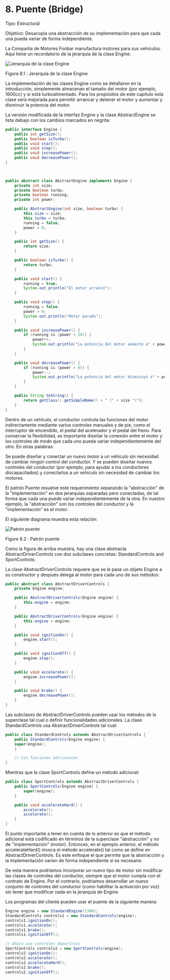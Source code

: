 # 8. Puente (Bridge)

Tipo: Estructural  

Objetivo: Desacopla una abstracción de su implementación para que cada una pueda variar de forma independiente.

La Compañía de Motores Foobar manufactura motores para sus vehículos. Aquí tiene un recordatorio de la jerarquía de la clase Engine:

![Jerarquía de la clase Engine](../images/000049.jpg)

Figura 8.1 : Jerarquía de la clase Engine

La implementación de las clases Engine como se detallaron en la introducción, simplemente almacenan el tamaño del motor (por ejemplo, 1600cc) y si está turboalimentado. Para los propósitos de este capítulo esta clase será mejorada para permitir arrancar y detener el motor y aumentar y disminuir la potencia del motor.

La versión modificada de la interfaz Engine y la clase AbstractEngine se lista debajo con los cambios marcados en negrita:

```java
public interface Engine {
    public int getSize();
    public boolean isTurbo();
    public void start();
    public void stop();
    public void increasePower();
    public void decreasePower();
}

 

public abstract class AbstractEngine implements Engine {
    private int size;
    private boolean turbo;
    private boolean running;
    private int power;

    public AbstractEngine(int size, boolean turbo) {
        this.size = size;
        this.turbo = turbo;
        running = false;
        power = 0;
    }

    public int getSize() {
        return size;
    }

    public boolean isTurbo() {
        return turbo;
    }

    public void start() {
        running = true;
        System.out.println("El motor arrancó");
    }

    public void stop() {
        running = false;
        power = 0;
        System.out.println("Motor parado");
    }

    public void increasePower() {
        if (running && (power < 10)) {
            power++;
            System.out.println("La potencia del motor aumentó a" + power);
        }
    }

    public void decreasePower() {
        if (running && (power > 0)) {
            power--;
            System.out.println("La potencia del motor disminuyó a" + power);
        }
    }

    public String toString() {
        return getClass().getSimpleName() + " (" + size ")");
    }
}
```

Dentro de un vehículo, el conductor controla las funciones del motor indirectamente mediante varios controles manuales y de pie, como el interruptor de encendido, el pedal del acelerador y el pedal del freno. Para conservar la flexibilidad, es importante diseñar la conexión entre el motor y los controles de modo que cada uno pueda variar independientemente del otro. En otras palabras:

Se puede diseñar y conectar un nuevo motor a un vehículo sin necesidad de cambiar ningún control del conductor. Y
se pueden diseñar nuevos controles del conductor (por ejemplo, para ayudar a los conductores discapacitados) y conectarlos a un vehículo sin necesidad de cambiar los motores.

El patrón Puente resuelve este requerimiento separando la "abstracción" de la "implementación" en dos jerarquías separadas pero conectadas, de tal forma que cada una puede variar independientemente de la otra. En nuestro ejemplo, la "abstracción" son los controles del conductor y la "implementación" es el motor.

El siguiente diagrama muestra esta relación:

![Patrón puente](../images/000014.jpg)

Figure 8.2 : Patrón puente

Como la figura de arriba muestra, hay una clase abstracta AbstractDriverControls con dos subclases concretas: StandardControls and SportControls:

La clase AbstractDriverControls requiere que se le pase un objeto Engine a su constructor y después delega al motor para cada uno de sus métodos:

```java
public abstract class AbstractDriverControls {
    private Engine engine;

    public AbstractDriverControls(Engine engine) {
        this.engine = engine;
    }

    public AbstractDriverControls(Engine engine) {
        this.engine = engine;
    }

    public void ignitionOn() {
        engine.start();
    }

    public void ignitionOff() {
        engine.stop();
    }

    public void accelerate() {
        engine.increasePower();
    }

    public void brake() {
        engine.decreasePower();
    }
}
```

Las subclases de AbstractDriverControls pueden usar los métodos de la superclase tal cual o definir funcionalidades adicionales. La clase StandardControls usa AbstractDriverControls tal cual:  

```java
public class StandardControls extends AbstractDriverControls {
    public StandardControls(Engine engine) {
    super(engine);
    }

    // Sin funciones adicionales
}
```

Mientras que la clase SportControls define un método adicional:

```java
public class SportControls extends AbstractDriverControls {
    public SportControls(Engine engine) {
        super(engine);
    }

    public void accelerateHard() {
        accelerate();
        accelerate();
    }
}
```

El punto importante a tener en cuenta de lo anterior es que el método adicional está codificado en términos de la superclase "abstracción" y no de "implementación" (motor). Entonces, en el ejemplo anterior, el método accelerateHard() invoca el método accelerate() tal como se define en AbstractDriverControls. Es este enfoque el que permite que la abstracción y la implementación varíen de forma independiente si es necesario.

De esta manera podríamos incorporar un nuevo tipo de motor sin modificar las clases de controles del conductor, siempre que el motor cumpla con el contrato de Engine. Por el contrario, podríamos desarrollar un nuevo conjunto de controles del conductor (como habilitar la activación por voz) sin tener que modificar nada en la jerarquía de Engine.

Los programas del cliente pueden usar el puente de la siguiente manera:

```java
Engine engine = new StandardEngine(1300);
StandardControls controls1 = new StandardControls(engine);
controls1.ignitionOn();
controls1.accelerate();
controls1.brake();
controls1.ignitionOff();

// Ahora usa controles deportivos
SportControls controls2 = new SportControls(engine);
controls2.ignitionOn();
controls2.accelerate();
controls2.accelerateHard();
controls2.brake();
controls2.ignitionOff();
```
